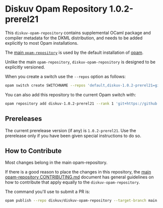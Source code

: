 # Diskuv Opam Repository 1.0.2-prerel21

This `diskuv-opam-repository` contains supplemental OCaml package and compiler
metadata for the DKML distribution, and needs to be added explicitly to most
Opam installations.

The [main `opam-repository`](https://github.com/ocaml/opam-repository)
is used by the default installation of [opam](https://opam.ocaml.org/).

Unlike the main `opam-repository`, `diskuv-opam-repository` is designed to
be explicitly versioned.

When you create a switch use the `--repos` option as follows:

```bash
opam switch create SWITCHNAME --repos 'default,diskuv-1.0.2-prerel21=git+https://github.com/diskuv/diskuv-opam-repository.git#v1.0.2-prerel21' 4.12.1
```

You can also add this repository to the current Opam switch with:

```bash
opam repository add diskuv-1.0.2-prerel21 --rank 1 'git+https://github.com/diskuv/diskuv-opam-repository.git#v1.0.2-prerel21'
```

## Prereleases

The current prerelease version (if any) is `1.0.2-prerel21`. Use the prerelease only if you have been given
special instructions to do so.

## How to Contribute

Most changes belong in the main opam-repository.

If there is a good reason to place the changes in this repository, the
[main opam-repository CONTRIBUTING.md](https://github.com/ocaml/opam-repository/blob/master/CONTRIBUTING.md)
document has general guidelines on how to contribute that apply equally to
the `diskuv-opam-repository`.

The command you'll use to submit a PR is:

```bash
opam publish --repo diskuv/diskuv-opam-repository --target-branch main
```
